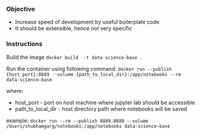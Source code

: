 ### Objective

- Increase speed of development by useful boilerplate code
- It should be extensible, hence not very specific


### Instructions


Build the image
`docker build  -t data-science-base .`

Run the container using following command:
`docker run --publish {host_port}:8889 --volume {path_to_local_dir}:/app/notebooks --rm data-science-base`

where:
- host_port - port on host machine where jupyter lab should be accessible
- path_to_local_dir - host directory path where notebooks will be saved


example:
`docker run --rm --publish 8889:8889 --volume /Users/shubhamgarg/notebooks:/app/notebooks data-science-base`